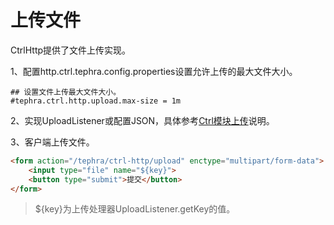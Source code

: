 # 上传文件

CtrlHttp提供了文件上传实现。

1、配置http.ctrl.tephra.config.properties设置允许上传的最大文件大小。
```properties
## 设置文件上传最大文件大小。
#tephra.ctrl.http.upload.max-size = 1m
```

2、实现UploadListener或配置JSON，具体参考[Ctrl模块上传](../../tephra-ctrl/doc/upload.md)说明。

3、客户端上传文件。
```html
<form action="/tephra/ctrl-http/upload" enctype="multipart/form-data">
    <input type="file" name="${key}">
    <button type="submit">提交</button>
</form>
```
> ${key}为上传处理器UploadListener.getKey的值。
